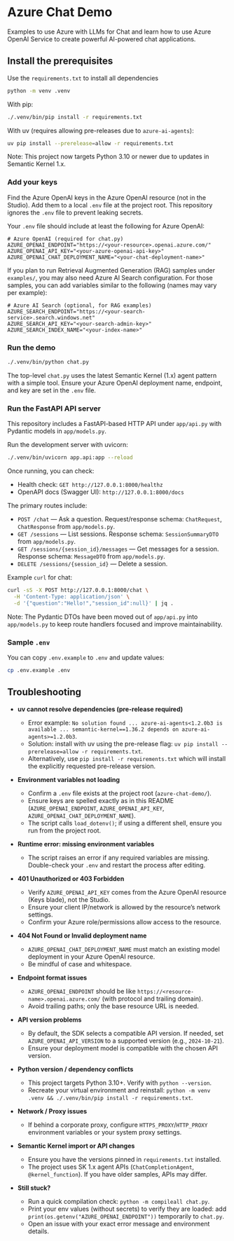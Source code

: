 # Azure Chat Demo
Examples to use Azure with LLMs for Chat and learn how to use Azure OpenAI Service to create powerful AI-powered chat applications.

## Install the prerequisites

Use the `requirements.txt` to install all dependencies

```bash
python -m venv .venv
```

With pip:

```bash
./.venv/bin/pip install -r requirements.txt
```

With uv (requires allowing pre-releases due to `azure-ai-agents`):

```bash
uv pip install --prerelease=allow -r requirements.txt
```

Note: This project now targets Python 3.10 or newer due to updates in Semantic Kernel 1.x.

### Add your keys

Find the Azure OpenAI keys in the Azure OpenAI resource (not in the Studio). Add them to a local `.env` file at the project root. This repository ignores the `.env` file to prevent leaking secrets.

Your `.env` file should include at least the following for Azure OpenAI:

```
# Azure OpenAI (required for chat.py)
AZURE_OPENAI_ENDPOINT="https://<your-resource>.openai.azure.com/"
AZURE_OPENAI_API_KEY="<your-azure-openai-api-key>"
AZURE_OPENAI_CHAT_DEPLOYMENT_NAME="<your-chat-deployment-name>"
```

If you plan to run Retrieval Augmented Generation (RAG) samples under `examples/`, you may also need Azure AI Search configuration. For those samples, you can add variables similar to the following (names may vary per example):

```
# Azure AI Search (optional, for RAG examples)
AZURE_SEARCH_ENDPOINT="https://<your-search-service>.search.windows.net"
AZURE_SEARCH_API_KEY="<your-search-admin-key>"
AZURE_SEARCH_INDEX_NAME="<your-index-name>"
```

### Run the demo

```bash
./.venv/bin/python chat.py
```

The top-level `chat.py` uses the latest Semantic Kernel (1.x) agent pattern with a simple tool. Ensure your Azure OpenAI deployment name, endpoint, and key are set in the `.env` file.

### Run the FastAPI API server

This repository includes a FastAPI-based HTTP API under `app/api.py` with Pydantic models in `app/models.py`.

Run the development server with uvicorn:

```bash
./.venv/bin/uvicorn app.api:app --reload
```

Once running, you can check:

- Health check: `GET http://127.0.0.1:8000/healthz`
- OpenAPI docs (Swagger UI): `http://127.0.0.1:8000/docs`

The primary routes include:

- `POST /chat` — Ask a question. Request/response schema: `ChatRequest`, `ChatResponse` from `app/models.py`.
- `GET /sessions` — List sessions. Response schema: `SessionSummaryDTO` from `app/models.py`.
- `GET /sessions/{session_id}/messages` — Get messages for a session. Response schema: `MessageDTO` from `app/models.py`.
- `DELETE /sessions/{session_id}` — Delete a session.

Example `curl` for chat:

```bash
curl -sS -X POST http://127.0.0.1:8000/chat \
  -H 'Content-Type: application/json' \
  -d '{"question":"Hello!","session_id":null}' | jq .
```

Note: The Pydantic DTOs have been moved out of `app/api.py` into `app/models.py` to keep route handlers focused and improve maintainability.

### Sample `.env`

You can copy `.env.example` to `.env` and update values:

```bash
cp .env.example .env
```

## Troubleshooting

- **uv cannot resolve dependencies (pre-release required)**
  - Error example: `No solution found ... azure-ai-agents<1.2.0b3 is available ... semantic-kernel==1.36.2 depends on azure-ai-agents>=1.2.0b3`.
  - Solution: install with uv using the pre-release flag: `uv pip install --prerelease=allow -r requirements.txt`.
  - Alternatively, use `pip install -r requirements.txt` which will install the explicitly requested pre-release version.

- **Environment variables not loading**
  - Confirm a `.env` file exists at the project root (`azure-chat-demo/`).
  - Ensure keys are spelled exactly as in this README (`AZURE_OPENAI_ENDPOINT`, `AZURE_OPENAI_API_KEY`, `AZURE_OPENAI_CHAT_DEPLOYMENT_NAME`).
  - The script calls `load_dotenv()`; if using a different shell, ensure you run from the project root.

- **Runtime error: missing environment variables**
  - The script raises an error if any required variables are missing. Double-check your `.env` and restart the process after editing.

- **401 Unauthorized or 403 Forbidden**
  - Verify `AZURE_OPENAI_API_KEY` comes from the Azure OpenAI resource (Keys blade), not the Studio.
  - Ensure your client IP/network is allowed by the resource’s network settings.
  - Confirm your Azure role/permissions allow access to the resource.

- **404 Not Found or Invalid deployment name**
  - `AZURE_OPENAI_CHAT_DEPLOYMENT_NAME` must match an existing model deployment in your Azure OpenAI resource.
  - Be mindful of case and whitespace.

- **Endpoint format issues**
  - `AZURE_OPENAI_ENDPOINT` should be like `https://<resource-name>.openai.azure.com/` (with protocol and trailing domain).
  - Avoid trailing paths; only the base resource URL is needed.

- **API version problems**
  - By default, the SDK selects a compatible API version. If needed, set `AZURE_OPENAI_API_VERSION` to a supported version (e.g., `2024-10-21`).
  - Ensure your deployment model is compatible with the chosen API version.

- **Python version / dependency conflicts**
  - This project targets Python 3.10+. Verify with `python --version`.
  - Recreate your virtual environment and reinstall: `python -m venv .venv && ./.venv/bin/pip install -r requirements.txt`.

- **Network / Proxy issues**
  - If behind a corporate proxy, configure `HTTPS_PROXY`/`HTTP_PROXY` environment variables or your system proxy settings.

- **Semantic Kernel import or API changes**
  - Ensure you have the versions pinned in `requirements.txt` installed.
  - The project uses SK 1.x agent APIs (`ChatCompletionAgent`, `@kernel_function`). If you have older samples, APIs may differ.

- **Still stuck?**
  - Run a quick compilation check: `python -m compileall chat.py`.
  - Print your env values (without secrets) to verify they are loaded: add `print(os.getenv("AZURE_OPENAI_ENDPOINT"))` temporarily to `chat.py`.
  - Open an issue with your exact error message and environment details.